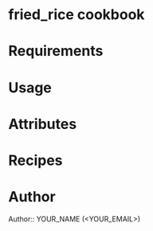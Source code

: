 # fried_rice cookbook

# Requirements

# Usage

# Attributes

# Recipes

# Author

Author:: YOUR_NAME (<YOUR_EMAIL>)
